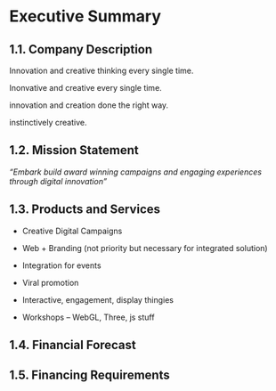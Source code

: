 # Executive Summary

## 1.1. Company Description

Innovation and creative thinking every single time.

Inonvative and creative every single time.

innovation and creation done the right way.

instinctively creative.



## 1.2. Mission Statement

*“Embark build award winning campaigns and engaging experiences through digital innovation”*

## 1.3. Products and Services

- Creative Digital Campaigns

- Web + Branding (not priority but necessary for integrated 
solution)

- Integration for events

- Viral promotion

- Interactive, engagement, display thingies

- Workshops – WebGL, Three, js stuff

## 1.4. Financial Forecast

## 1.5. Financing Requirements